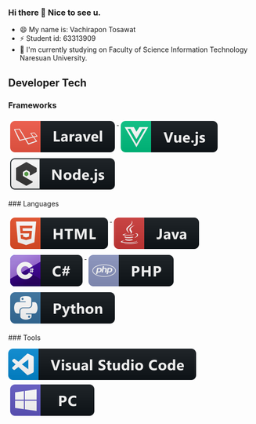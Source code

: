 ### Hi there 👋 Nice to see u.  
- 😄 My name is: Vachirapon Tosawat
- ⚡ Student id: 63313909
- 🔭 I'm currently studying on Faculty of Science Information Technology Naresuan University.  
## Developer Tech  
### Frameworks  
<p align="left"> 
  <a href="#">     
    <img src="svg/dev/frameworks/laravel.svg" alt="laravel" style="vertical-align:top; margin:6px 4px">   
  </a>    
  <a href="#">     
    <img src="svg/dev/frameworks/vue.svg" alt="vue" style="vertical-align:top; margin:6px 4px">   
  </a>    
  <a href="#">     
    <img src="svg/dev/frameworks/nodejs_larger.svg" alt="nodejs_larger" style="vertical-align:top; margin:6px 4px">   
  </a>   
 </p>  
 ### Languages  
 <p align="left"> 
  <a href="#">     
    <img src="svg/dev/languages/html.svg" alt="html" style="vertical-align:top; margin:6px 4px">   
  </a>   
  <a href="#">     
    <img src="svg/dev/languages/java.svg" alt="java" style="vertical-align:top; margin:6px 4px">   
  </a>   
  <a href="#">     
    <img src="svg/dev/languages/csharp.svg" alt="csharp" style="vertical-align:top; margin:6px 4px">   
  </a> 
  <a href="#">     
    <img src="svg/dev/languages/php.svg" alt="php" style="vertical-align:top; margin:6px 4px">   
  </a> 
  <a href="#">     
    <img src="svg/dev/languages/python.svg" alt="python" style="vertical-align:top; margin:6px 4px">   
  </a>   
  </P>  
  ### Tools  
  <p align="left"> 
  <a href="#">     
    <img src="svg/dev/tools/visualstudio_code.svg" alt="visualstudio_code" style="vertica>
  </a>
  </p>
 ## Devices / Manufacturers
<p align="left">
<a href="#">
    <img src="svg/devices/pc.svg" alt="pc" style="vertical-align:top; margin:6px 4px">
</a>
</p>                                                                                 
                                                                                  
                                                                                  
